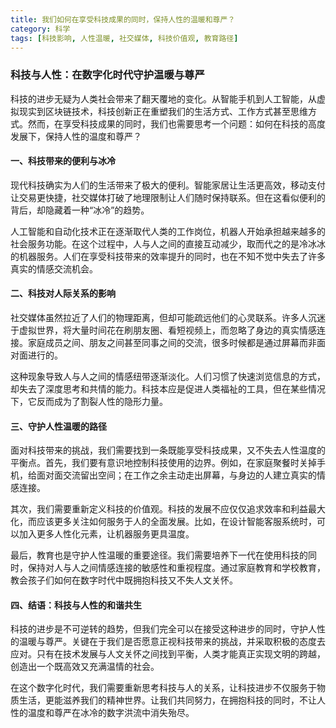 ```yaml
---
title: 我们如何在享受科技成果的同时，保持人性的温暖和尊严？
category: 科学
tags: [科技影响, 人性温暖, 社交媒体, 科技价值观, 教育路径]
---
```

### 科技与人性：在数字化时代守护温暖与尊严

科技的进步无疑为人类社会带来了翻天覆地的变化。从智能手机到人工智能，从虚拟现实到区块链技术，科技创新正在重塑我们的生活方式、工作方式甚至思维方式。然而，在享受科技成果的同时，我们也需要思考一个问题：如何在科技的高度发展下，保持人性的温度和尊严？

#### 一、科技带来的便利与冰冷

现代科技确实为人们的生活带来了极大的便利。智能家居让生活更高效，移动支付让交易更快捷，社交媒体打破了地理限制让人们随时保持联系。但在这看似便利的背后，却隐藏着一种“冰冷”的趋势。

人工智能和自动化技术正在逐渐取代人类的工作岗位，机器人开始承担越来越多的社会服务功能。在这个过程中，人与人之间的直接互动减少，取而代之的是冷冰冰的机器服务。人们在享受科技带来的效率提升的同时，也在不知不觉中失去了许多真实的情感交流机会。

#### 二、科技对人际关系的影响

社交媒体虽然拉近了人们的物理距离，但却可能疏远他们的心灵联系。许多人沉迷于虚拟世界，将大量时间花在刷朋友圈、看短视频上，而忽略了身边的真实情感连接。家庭成员之间、朋友之间甚至同事之间的交流，很多时候都是通过屏幕而非面对面进行的。

这种现象导致人与人之间的情感纽带逐渐淡化。人们习惯了快速浏览信息的方式，却失去了深度思考和共情的能力。科技本应是促进人类福祉的工具，但在某些情况下，它反而成为了割裂人性的隐形力量。

#### 三、守护人性温暖的路径

面对科技带来的挑战，我们需要找到一条既能享受科技成果，又不失去人性温度的平衡点。首先，我们要有意识地控制科技使用的边界。例如，在家庭聚餐时关掉手机，给面对面交流留出空间；在工作之余主动走出屏幕，与身边的人建立真实的情感连接。

其次，我们需要重新定义科技的价值观。科技的发展不应仅仅追求效率和利益最大化，而应该更多关注如何服务于人的全面发展。比如，在设计智能客服系统时，可以加入更多人性化元素，让机器服务更具温度。

最后，教育也是守护人性温暖的重要途径。我们需要培养下一代在使用科技的同时，保持对人与人之间情感连接的敏感性和重视程度。通过家庭教育和学校教育，教会孩子们如何在数字时代中既拥抱科技又不失人文关怀。

#### 四、结语：科技与人性的和谐共生

科技的进步是不可逆转的趋势，但我们完全可以在接受这种进步的同时，守护人性的温暖与尊严。关键在于我们是否愿意正视科技带来的挑战，并采取积极的态度去应对。只有在技术发展与人文关怀之间找到平衡，人类才能真正实现文明的跨越，创造出一个既高效又充满温情的社会。

在这个数字化时代，我们需要重新思考科技与人的关系，让科技进步不仅服务于物质生活，更能滋养我们的精神世界。让我们共同努力，在拥抱科技的同时，不让人性的温度和尊严在冰冷的数字洪流中消失殆尽。